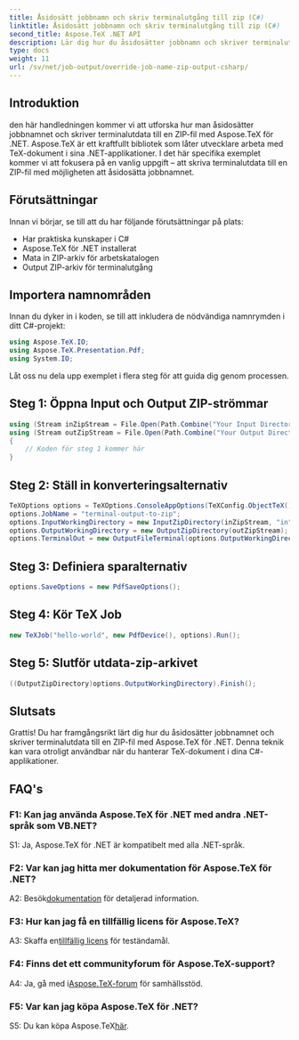 ```yaml
---
title: Åsidosätt jobbnamn och skriv terminalutgång till zip (C#)
linktitle: Åsidosätt jobbnamn och skriv terminalutgång till zip (C#)
second_title: Aspose.TeX .NET API
description: Lär dig hur du åsidosätter jobbnamn och skriver terminalutdata till en ZIP-fil med Aspose.TeX för .NET. Steg-för-steg-guide med C#-exempel.
type: docs
weight: 11
url: /sv/net/job-output/override-job-name-zip-output-csharp/
---
```

## Introduktion

den här handledningen kommer vi att utforska hur man åsidosätter jobbnamnet och skriver terminalutdata till en ZIP-fil med Aspose.TeX för .NET. Aspose.TeX är ett kraftfullt bibliotek som låter utvecklare arbeta med TeX-dokument i sina .NET-applikationer. I det här specifika exemplet kommer vi att fokusera på en vanlig uppgift – att skriva terminalutdata till en ZIP-fil med möjligheten att åsidosätta jobbnamnet.

## Förutsättningar

Innan vi börjar, se till att du har följande förutsättningar på plats:

- Har praktiska kunskaper i C#
- Aspose.TeX för .NET installerat
- Mata in ZIP-arkiv för arbetskatalogen
- Output ZIP-arkiv för terminalutgång

## Importera namnområden

Innan du dyker in i koden, se till att inkludera de nödvändiga namnrymden i ditt C#-projekt:

```csharp
using Aspose.TeX.IO;
using Aspose.TeX.Presentation.Pdf;
using System.IO;
```

Låt oss nu dela upp exemplet i flera steg för att guida dig genom processen.

## Steg 1: Öppna Input och Output ZIP-strömmar

```csharp
using (Stream inZipStream = File.Open(Path.Combine("Your Input Directory", "zip-in.zip"), FileMode.Open))
using (Stream outZipStream = File.Open(Path.Combine("Your Output Directory", "terminal-out-to-zip.zip"), FileMode.Create))
{
    // Koden för steg 1 kommer här
}
```

## Steg 2: Ställ in konverteringsalternativ

```csharp
TeXOptions options = TeXOptions.ConsoleAppOptions(TeXConfig.ObjectTeX());
options.JobName = "terminal-output-to-zip";
options.InputWorkingDirectory = new InputZipDirectory(inZipStream, "in");
options.OutputWorkingDirectory = new OutputZipDirectory(outZipStream);
options.TerminalOut = new OutputFileTerminal(options.OutputWorkingDirectory);
```

## Steg 3: Definiera sparalternativ

```csharp
options.SaveOptions = new PdfSaveOptions();
```

## Steg 4: Kör TeX Job

```csharp
new TeXJob("hello-world", new PdfDevice(), options).Run();
```

## Steg 5: Slutför utdata-zip-arkivet

```csharp
((OutputZipDirectory)options.OutputWorkingDirectory).Finish();
```

## Slutsats

Grattis! Du har framgångsrikt lärt dig hur du åsidosätter jobbnamnet och skriver terminalutdata till en ZIP-fil med Aspose.TeX för .NET. Denna teknik kan vara otroligt användbar när du hanterar TeX-dokument i dina C#-applikationer.

## FAQ's

### F1: Kan jag använda Aspose.TeX för .NET med andra .NET-språk som VB.NET?

S1: Ja, Aspose.TeX för .NET är kompatibelt med alla .NET-språk.

### F2: Var kan jag hitta mer dokumentation för Aspose.TeX för .NET?

 A2: Besök[dokumentation](https://reference.aspose.com/tex/net/) för detaljerad information.

### F3: Hur kan jag få en tillfällig licens för Aspose.TeX?

 A3: Skaffa en[tillfällig licens](https://purchase.aspose.com/temporary-license/) för teständamål.

### F4: Finns det ett communityforum för Aspose.TeX-support?

 A4: Ja, gå med i[Aspose.TeX-forum](https://forum.aspose.com/c/tex/47) för samhällsstöd.

### F5: Var kan jag köpa Aspose.TeX för .NET?

 S5: Du kan köpa Aspose.TeX[här](https://purchase.aspose.com/buy).